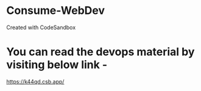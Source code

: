 # Consume-WebDev
Created with CodeSandbox

# You can read the devops material by visiting below link -
https://k44qd.csb.app/
